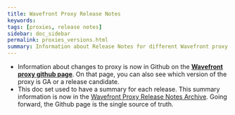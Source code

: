 ```yaml
---
title: Wavefront Proxy Release Notes
keywords:
tags: [proxies, release notes]
sidebar: doc_sidebar
permalink: proxies_versions.html
summary: Information about Release Notes for different Wavefront proxy versions.
---
```

* Information about changes to proxy is now in Github on the **[Wavefront proxy github page](https://github.com/wavefrontHQ/java/releases)**. On that page, you can also see which version of the proxy is GA or a release candidate.
* This doc set used to have a summary for each release. This summary information is now in the [Wavefront Proxy Release Notes Archive](proxies_versions_archived.html). Going forward, the Github page is the single source of truth.
